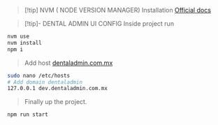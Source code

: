> [!tip] NVM ( NODE VERSION MANAGER)
> Installation [Official docs](https://github.com/nvm-sh/nvm#installing-and-updating)

> [!tip]- DENTAL ADMIN UI CONFIG
> Inside project run

```bash
nvm use
nvm install
npm i
```

> Add host [dentaladmin.com.mx](http://dentaladmin.com.mx)

```bash
sudo nano /etc/hosts
# Add domain dentaladmin
127.0.0.1 dev.dentaladmin.com.mx
```

> Finally up the project.

```bash
npm run start
```
